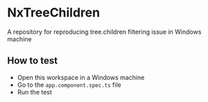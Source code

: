 # NxTreeChildren

A repository for reproducing tree.children filtering issue in Windows machine

## How to test

- Open this workspace in a Windows machine
- Go to the `app.component.spec.ts` file
- Run the test
